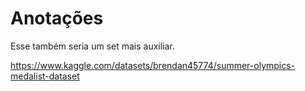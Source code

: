 # Anotações

Esse também seria um set mais auxiliar.

https://www.kaggle.com/datasets/brendan45774/summer-olympics-medalist-dataset
